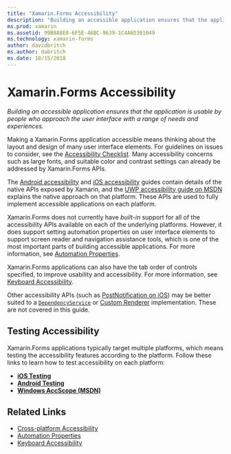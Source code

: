 ```yaml
---
title: "Xamarin.Forms Accessibility"
description: "Building an accessible application ensures that the application is usable by people who approach the user interface with a range of needs and experiences."
ms.prod: xamarin
ms.assetid: 99B8A8E8-6F5E-46BC-9639-1C4A6D301049
ms.technology: xamarin-forms
author: davidbritch
ms.author: dabritch
ms.date: 10/15/2018
---
```


# Xamarin.Forms Accessibility

_Building an accessible application ensures that the application is usable by people who approach the user interface with a range of needs and experiences._

Making a Xamarin.Forms application accessible means thinking about the layout and design of many user interface elements. For guidelines on issues to consider, see the [Accessibility Checklist](~/cross-platform/app-fundamentals/accessibility.md). Many accessibility concerns such as large fonts, and suitable color and contrast settings can already be addressed by Xamarin.Forms APIs.

The [Android accessibility](~/android/app-fundamentals/accessibility.md) and [iOS accessibility](~/ios/app-fundamentals/accessibility.md) guides contain details of the native APIs exposed by Xamarin, and the [UWP accessibility guide on MSDN](https://msdn.microsoft.com/windows/uwp/accessibility/basic-accessibility-information) explains the native approach on that platform. These APIs are used to fully implement accessible applications on each platform.

Xamarin.Forms does not currently have *built-in* support for all of the accessibility APIs available on each of the underlying platforms. However, it does support setting automation properties on user interface elements to support screen reader and navigation assistance tools, which is one of the most important parts of building accessible applications. For more information, see [Automation Properties](~/xamarin-forms/app-fundamentals/accessibility/automation-properties.md).

Xamarin.Forms applications can also have the tab order of controls specified, to improve usability and accessibility. For more information, see [Keyboard Accessibility](~/xamarin-forms/app-fundamentals/accessibility/keyboard.md).

Other accessibility APIs (such as [PostNotification on iOS](~/ios/app-fundamentals/accessibility.md)) may be better suited to a [`DependencyService`](~/xamarin-forms/app-fundamentals/dependency-service/index.md) or [Custom Renderer](~/xamarin-forms/app-fundamentals/custom-renderer/index.md) implementation. These are not covered in this guide.

## Testing Accessibility

Xamarin.Forms applications typically target multiple platforms, which means testing the accessibility features according to the platform. Follow these links to learn how to test accessibility on each platform:

- [**iOS Testing**](~/ios/app-fundamentals/accessibility.md)
- [**Android Testing**](~/android/app-fundamentals/accessibility.md)
- [**Windows AccScope (MSDN)**](https://msdn.microsoft.com/library/windows/desktop/dn433239)

## Related Links

- [Cross-platform Accessibility](~/cross-platform/app-fundamentals/accessibility.md)
- [Automation Properties](~/xamarin-forms/app-fundamentals/accessibility/automation-properties.md)
- [Keyboard Accessibility](~/xamarin-forms/app-fundamentals/accessibility/keyboard.md)
